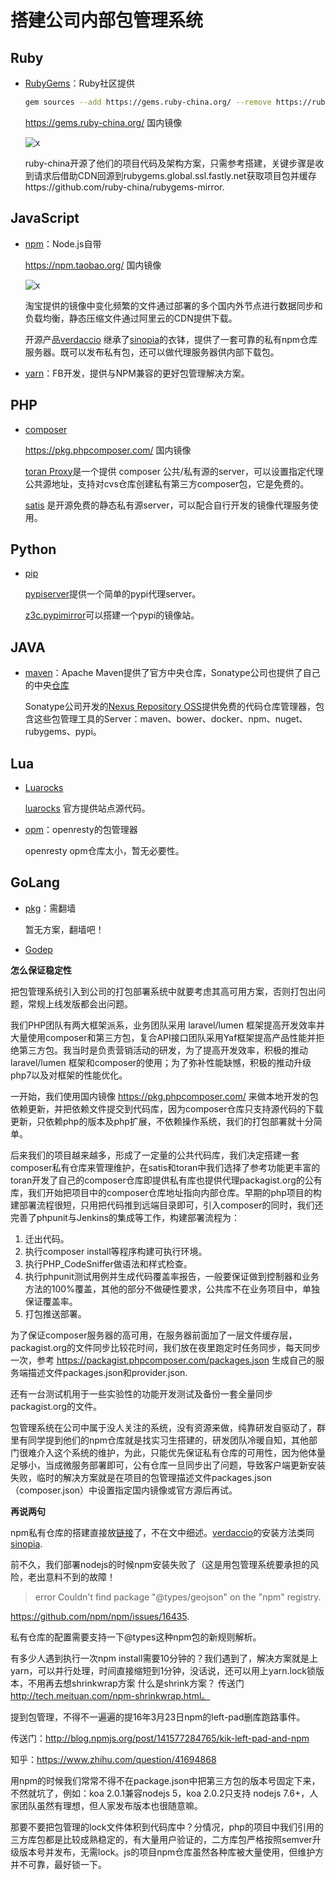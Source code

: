 # 搭建公司内部包管理系统



## Ruby

- [RubyGems](https://rubygems.org/)：Ruby社区提供

  ```sh
  gem sources --add https://gems.ruby-china.org/ --remove https://rubygems.org/
  ```

  https://gems.ruby-china.org/ 国内镜像

  ![x](../../Resources/ruby1)

  ruby-china开源了他们的项目代码及架构方案，只需参考搭建，关键步骤是收到请求后借助CDN回源到rubygems.global.ssl.fastly.net获取项目包并缓存https://github.com/ruby-china/rubygems-mirror.



## JavaScript

- [npm](https://www.npmjs.com)：Node.js自带

  https://npm.taobao.org/ 国内镜像

  ![x](../../Resources/npm1.png)

  淘宝提供的镜像中变化频繁的文件通过部署的多个国内外节点进行数据同步和负载均衡，静态压缩文件通过阿里云的CDN提供下载。

  开源产品[verdaccio](https://github.com/verdaccio/verdaccio) 继承了[sinopia](https://github.com/rlidwka/sinopia)的衣钵，提供了一套可靠的私有npm仓库服务器。既可以发布私有包，还可以做代理服务器供内部下载包。

- [yarn]()：FB开发，提供与NPM兼容的更好包管理解决方案。



## PHP

- [composer](https://packagist.org/)

  https://pkg.phpcomposer.com/ 国内镜像

  [toran Proxy](https://toranproxy.com/)是一个提供 composer 公共/私有源的server，可以设置指定代理公共源地址，支持对cvs仓库创建私有第三方composer包，它是免费的。

  [satis](https://github.com/composer/satis) 是开源免费的静态私有源server，可以配合自行开发的镜像代理服务使用。



## Python

- [pip](https://pypi.python.org/pypi)

  [pypiserver](https://github.com/pypiserver/pypiserver)提供一个简单的pypi代理server。

  [z3c.pypimirror](https://pypi.python.org/pypi/z3c.pypimirror)可以搭建一个pypi的镜像站。



## JAVA

- [maven](http://repo.maven.apache.org/maven2/)：Apache Maven提供了官方中央仓库，Sonatype公司也提供了自己的中央[仓库](https://search.maven.org)

  Sonatype公司开发的[Nexus Repository OSS](https://www.sonatype.com/nexus-repository-oss)提供免费的代码仓库管理器，包含这些包管理工具的Server：maven、bower、docker、npm、nuget、rubygems、pypi。



## Lua

- [Luarocks](https://luarocks.org/)

  [luarocks](https://github.com/luarocks/luarocks-site) 官方提供站点源代码。

- [opm](https://opm.openresty.org/)：openresty的包管理器

  openresty opm仓库太小，暂无必要性。



## GoLang

- [pkg](https://golang.org/pkg/)：需翻墙

  暂无方案，翻墙吧！

- [Godep](https://github.com/tools/godep)



**怎么保证稳定性**

把包管理系统引入到公司的打包部署系统中就要考虑其高可用方案，否则打包出问题，常规上线发版都会出问题。

我们PHP团队有两大框架派系，业务团队采用 laravel/lumen 框架提高开发效率并大量使用composer和第三方包，复合API接口团队采用Yaf框架提高产品性能并拒绝第三方包。我当时是负责营销活动的研发，为了提高开发效率，积极的推动 laravel/lumen 框架和composer的使用；为了弥补性能缺憾，积极的推动升级php7以及对框架的性能优化。

一开始，我们使用国内镜像 https://pkg.phpcomposer.com/ 来做本地开发的包依赖更新，并把依赖文件提交到代码库，因为composer仓库只支持源代码的下载更新，只依赖php的版本及php扩展，不依赖操作系统，我们的打包部署就十分简单。

后来我们的项目越来越多，形成了一定量的公共代码库，我们决定搭建一套composer私有仓库来管理维护，在satis和toran中我们选择了参考功能更丰富的toran开发了自己的composer仓库即提供私有库也提供代理packagist.org的公有库，我们开始把项目中的composer仓库地址指向内部仓库。早期的php项目的构建部署流程很短，只用把代码推到远端目录即可，引入composer的同时，我们还完善了phpunit与Jenkins的集成等工作，构建部署流程为：

1. 迁出代码。
2. 执行composer install等程序构建可执行环境。
3. 执行PHP_CodeSniffer做语法和样式检查。
4. 执行phpunit测试用例并生成代码覆盖率报告，一般要保证做到控制器和业务方法的100%覆盖，其他的部分不做硬性要求，公共库不在业务项目中，单独保证覆盖率。
5. 打包推送部署。

为了保证composer服务器的高可用，在服务器前面加了一层文件缓存层，packagist.org的文件同步比较花时间，我们放在夜里跑定时任务同步，每天同步一次，参考 https://packagist.phpcomposer.com/packages.json 生成自己的服务端描述文件packages.json和provider.json.

还有一台测试机用于一些实验性的功能开发测试及备份一套全量同步packagist.org的文件。

包管理系统在公司中属于没人关注的系统，没有资源来做，纯靠研发自驱动了，群里有同学提到他们的npm仓库就是找实习生搭建的，研发团队冷暖自知，其他部门很难介入这个系统的维护，为此，只能优先保证私有仓库的可用性，因为他体量足够小，当成微服务部署即可，公有仓库一旦同步出了问题，导致客户端更新安装失败，临时的解决方案就是在项目的包管理描述文件packages.json（composer.json）中设置指定国内镜像或官方源后再试。

**再说两句**

npm私有仓库的搭建直接放[链接](https://mp.weixin.qq.com/s?__biz=MzA5Nzk5MzE3Ng==&mid=401510950&idx=1&sn=f775d53fa36e2a7284eb6399e0a0f6c1&scene=4#wechat_redirect)了，不在文中细述。[verdaccio](https://github.com/verdaccio/verdaccio)的安装方法类同[sinopia](https://github.com/rlidwka/sinopia).

前不久，我们部署nodejs的时候npm安装失败了（这是用包管理系统要承担的风险，老出意料不到的故障！

> error Couldn\'t find package "@types/geojson" on the "npm" registry.

https://github.com/npm/npm/issues/16435.

私有仓库的配置需要支持一下@types这种npm包的新规则解析。

有多少人遇到执行一次npm install需要10分钟的？我们遇到了，解决方案就是上yarn，可以并行处理，时间直接缩短到1分钟，没话说，还可以用上yarn.lock锁版本，不用再去想shrinkwrap方案 什么是shrink方案？ 传送门 http://tech.meituan.com/npm-shrinkwrap.html。

提到包管理，不得不一遍遍的提16年3月23日npm的left-pad删库跑路事件。

传送门：http://blog.npmjs.org/post/141577284765/kik-left-pad-and-npm

知乎：https://www.zhihu.com/question/41694868

用npm的时候我们常常不得不在package.json中把第三方包的版本号固定下来，不然就坑了，例如：koa 2.0.1兼容nodejs 5，koa 2.0.2只支持 nodejs 7.6+，人家团队虽然有理想，但人家发布版本也很随意嘛。

那要不要把包管理的lock文件体积到代码库中？分情况，php的项目中我们引用的三方库包都是比较成熟稳定的，有大量用户验证的，二方库包严格按照semver升级版本号并发布，无需lock。js的项目npm仓库虽然各种库被大量使用，但维护方并不可靠，最好锁一下。